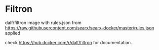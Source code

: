 # Filtron

dalf/filtron image with rules.json from https://raw.githubusercontent.com/searx/searx-docker/master/rules.json applied

check https://hub.docker.com/r/dalf/filtron for documentation.